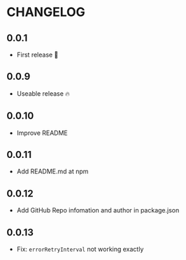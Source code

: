 # CHANGELOG

## 0.0.1

- First release 🎉

## 0.0.9

- Useable release 🔥

## 0.0.10

- Improve README

## 0.0.11

- Add README.md at npm

## 0.0.12

- Add GitHub Repo infomation and author in package.json

## 0.0.13

- Fix: `errorRetryInterval` not working exactly
